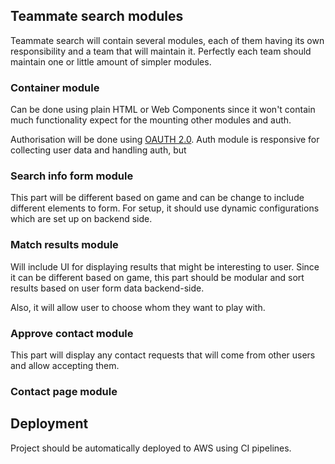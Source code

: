 ## Teammate search modules

Teammate search will contain several modules, each of them having its own responsibility and a team that
will maintain it. Perfectly each team should maintain one or little amount of simpler modules.

### Container module

Can be done using plain HTML or Web Components since it won't contain much functionality expect for the mounting other
modules and auth.

Authorisation will be done using [OAUTH 2.0](https://developers.google.com/identity/protocols/oauth2/javascript-implicit-flow).
Auth module is responsive for collecting user data and handling auth, but

### Search info form module

This part will be different based on game and can be change to include different elements to form.
For setup, it should use dynamic configurations which are set up on backend side.

### Match results module

Will include UI for displaying results that might be interesting to user. Since it can be different based on game,
this part should be modular and sort results based on user form data backend-side.

Also, it will allow user to choose whom they want to play with.

### Approve contact module

This part will display any contact requests that will come from other users and allow accepting them.


### Contact page module

## Deployment

Project should be automatically deployed to AWS using CI pipelines.
